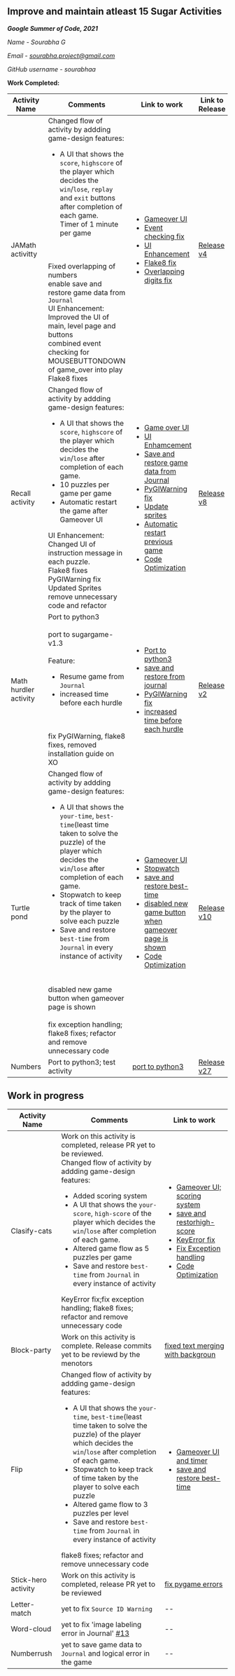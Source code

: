Improve and maintain atleast 15 Sugar Activities
--------------------------
***Google Summer of Code, 2021***

*Name - Sourabha G*

*Email - sourabha.project@gmail.com*

*GitHub username - sourabhaa*


**Work Completed:**


|   Activity Name   |           Comments           |      Link to work      | Link to Release |
|-------------------|------------------------------|------------------------|-----------------|
|JAMath activitty|Changed flow of activity by addding game-design features: <ul><li>A UI that shows the `score`, `highscore` of the player which decides the `win`/`lose`, `replay` and `exit` buttons after completion of each game.</li>Timer of 1 minute per game</li></ul><br><br> Fixed overlapping of numbers <br> enable save and restore game data from `Journal`<br> UI Enhancement: Improved the UI of main, level page and buttons <br>combined event checking for MOUSEBUTTONDOWN of game_over into play<br>Flake8 fixes| <ul><li>[Gameover UI](https://github.com/sugarlabs/jamath-activity/commit/a8779284f84095b3671a273633c2e845964be9d7)</li><li>[Event checking fix](https://github.com/sugarlabs/jamath-activity/commit/4800b9882c3f44122a51e8e7df503da0b27bf7b0)</li><li>[UI Enhancement](https://github.com/sugarlabs/jamath-activity/commit/0cc46911c57d4944ba167c743d5b0f3e826297bc)</li><li>[Flake8 fix](https://github.com/sugarlabs/jamath-activity/commit/79ee1f0a2901195526d8302e94b84e0e4e0e4472)</li><li>[Overlapping digits fix](https://github.com/sugarlabs/jamath-activity/commit/6811a0686abff9096fc909abcb7ea8745ebcc9b4)</li></ul> | [Release v4](https://github.com/sugarlabs/jamath-activity/commit/1d9bbb7c2401f5938ef08be7571536f2b3d03072)|
| Recall activity | Changed flow of activity by addding game-design features: <ul><li>A UI that shows the `score`, `highscore` of the player which decides the `win`/`lose` after completion of each game.</li> <li>10 puzzles per game per game</li><li>Automatic restart the game after Gameover UI</li></ul> UI Enhancement: Changed UI of instruction message in each puzzle.<br> Flake8 fixes<br>PyGIWarning fix<br> Updated Sprites <br> remove unnecessary code and refactor| <ul><li>[Game over UI](https://github.com/sugarlabs/recall/commit/7ac64299554c702f9627e652cb6383cddbd844fb)</li><li>[UI Enhamcement](https://github.com/sugarlabs/recall/commit/201d4031b894c98a96e7f908ab37b67c5c25aebc)</li><li>[Save and restore game data from Journal](https://github.com/sugarlabs/recall/commit/1505dd7b51a9d061a312c3e1d133c745734a212e)</li><li>[PyGIWarning fix](https://github.com/sugarlabs/recall/commit/b9e7e3088b88f52bee2025c2237a215a325eafa9)</li><li>[Update sprites](https://github.com/sugarlabs/recall/commit/2b467d06f4a39fde0c5a8c54eb25be63c502ba2b)</li><li>[Automatic restart previous game](https://github.com/sugarlabs/recall/commit/1e7fbc26a63398b246f978d3f8cce6e3401d6848)</li><li>[Code Optimization](https://github.com/sugarlabs/recall/commit/3abf92a764b5d0bc1b5f57a1f83cf6021c576a6e)</li></ul>| [Release v8](https://github.com/sugarlabs/recall/commit/63078f026b8252f4bcba7a0ac960da0d4f5f106a)|
| Math hurdler activity | Port to python3 <br><br> port to sugargame-v1.3 <br><br> Feature: <ul><li>Resume game from `Journal`</li><li>increased time before each hurdle</li></ul> <br><br> fix PyGIWarning, flake8 fixes, removed installation guide on XO | <ul><li> [Port to python3](https://github.com/sugarlabs/math-hurdler/commit/a61690d620aa748aba391a634f9a63c13046e4e5)</li><li>[save and restore from journal](https://github.com/sugarlabs/math-hurdler/commit/4ffc975eea163f156500c95aeeb089f4e537ebae)</li><li>[PyGIWarning fix](https://github.com/sugarlabs/math-hurdler/commit/a9a43359c6321ff4edeb9294fe4c4af62522dd1a)</li><li>[increased time before each hurdle](https://github.com/sugarlabs/math-hurdler/commit/d6e7fb91cb64a85f14e7eb131ef8f387229dec8a)</li></ul> | [Release v2](https://github.com/sugarlabs/math-hurdler/commit/0ac58b8f088487e1c62ebbd4e67751684c2be1d5)|
| Turtle pond |Changed flow of activity by addding game-design features: <ul><li>A UI that shows the `your-time`, `best-time`(least time taken to solve the puzzle) of the player which decides the `win`/`lose` after completion of each game.</li><li>Stopwatch to keep track of time taken by the player to solve each puzzle</li><li>Save and restore `best-time` from `Journal` in every instance of activity</li></ul><br><br>disabled new game button when gameover page is shown<br><br>fix exception handling; flake8 fixes; refactor and remove unnecessary code| <ul><li>[Gameover UI](https://github.com/sugarlabs/turtlepond/commit/7c0ece4acb539fdcf63d92098fd7af2a81937e2f)</li><li>[Stopwatch](https://github.com/sugarlabs/turtlepond/commit/72c8397f6186638a92df279451c09b64be18abd4)</li><li> [save and restore best-time](https://github.com/sugarlabs/turtlepond/commit/1ec59cb17e4978db910cfedc771274b9ab8ad46b)</li><li> [disabled new game button when gameover page is shown](https://github.com/sugarlabs/turtlepond/commit/173484ae5bd7d320f62643683b8dd4f2c8b989bb)</li><li> [Code Optimization](https://github.com/sugarlabs/turtlepond/commit/5158e82178b46e21db12720745e4a8be8ce0426a)</li></ul> | [Release v10](https://github.com/sugarlabs/turtlepond/commit/e460fc472d2f900c4c71659dbec07a715a3847a7) |
| Numbers | Port to python3; test activity| [port to python3](https://github.com/sugarlabs/numbers/commit/b10dc8dfb88d9613f312156f2f2628f40777e9e7)|[Release v27](https://github.com/sugarlabs/numbers/commit/4eb7bf26a8eb83a37df6d8c98b121cbde06cfac0)

## Work in progress

|   Activity Name   |           Comments           |      Link to work      |
|-------------------|------------------------------|------------------------|
| Clasify-cats |Work on this activity is completed, release PR yet to be reviewed.<br>Changed flow of activity by addding game-design features: <ul><li>Added scoring system</li><li>A UI that shows the `your-score`, `high-score` of the player which decides the `win`/`lose` after completion of each game.</li><li>Altered game flow as 5 puzzles per game</li><li>Save and restore `best-time` from `Journal` in every instance of activity</li></ul>KeyError fix;fix exception handling; flake8 fixes; refactor and remove unnecessary code| <ul><li>[Gameover UI; scoring system](https://github.com/sugarlabs/classify-cats/commit/f7a66b7d605bf6904d40ddcedafc2c6270889d2a)</li><li> [save and restorhigh-score](https://github.com/sugarlabs/turtlepond/commit/1ec59cb17e4978db910cfedc771274b9ab8ad46b)</li><li> [KeyError fix](https://github.com/sugarlabs/classify-cats/commit/08935cfa66a7501eb80cbce1c158a6d44126245f)</li><li>[Fix Exception handling](https://github.com/sugarlabs/classify-cats/commit/f857a89f362206f52ad089aa5856caaa692be5c6)</li><li> [Code Optimization](https://github.com/sugarlabs/classify-cats/commit/89561168988180c18d9113892c047b5352123992)</li></ul>
| Block-party |Work on this activity is complete. Release commits yet to be reviewd by the menotors| [fixed text merging with backgroun](https://github.com/sugarlabs/block-party-activity/commit/a84e7f36d26755c214e25a513d03e7c04a7833a4)|
|Flip|Changed flow of activity by addding game-design features: <ul><li>A UI that shows the `your-time`, `best-time`(least time taken to solve the puzzle) of the player which decides the `win`/`lose` after completion of each game.</li><li>Stopwatch to keep track of time taken by the player to solve each puzzle</li><li>Altered game flow to 3 puzzles per level </li><li>Save and restore `best-time` from `Journal` in every instance of activity</li></ul> flake8 fixes; refactor and remove unnecessary code| <ul><li>[Gameover UI and timer](https://github.com/sugarlabs/flip/pull/13/commits/9b3d5e43ac2983c1b89ed7261a3941d0436e1941)</li><li> [save and restore best-time](https://github.com/sugarlabs/flip/pull/13/commits/216bde40bde91b008a1d29df599fffb0c08515f7)</li></ul> 
| Stick-hero activity| Work on this activity is completed, release PR yet to be reviewed |[fix pygame errors](https://github.com/sugarlabs/stick-hero-activity/commit/980c43fa23d92e6b914d659e122e4606f1f8b25b)
|Letter-match| yet to fix `Source ID Warning`|--|
|Word-cloud| yet to fix 'image labeling error in Journal' [#13](https://github.com/sugarlabs/wordcloud/issues/11)|--|
|Numberrush| yet to save game data to `Journal` and logical error in the game|--| 
